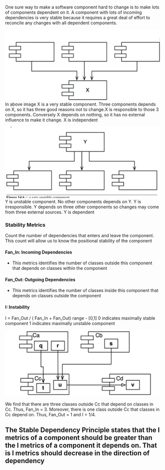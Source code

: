 One sure way to make a software component hard to change is to make lots of components dependent on it. A component with lots of incoming dependencies is very stable because it requires a great deal of effort to reconcile any changes with all dependent components.


![Stable component](stable_component.png)
In above image X is a very stable component. Three components depends on X, so it has three good reasons not to change.X is responsible to those 3 components.
Conversely X depends on nothing, so it has no external influence to make it change. X is independent


![Unstable Component](unstable_component.png)
Y is unstable component. No other components depends on Y. Y is irresponsible.
Y depends on three other components so changes may come from three external sources. Y is dependent


### Stability Metrics

Count the number of dependencies that enters and leave the component. This count will allow us to know the positional stability of the component


#### Fan_In: Incoming Dependencies
- This metrics identifies the number of classes outside this component that depends on classes within the component

#### Fan_Out: Outgoing Dependencies
- This metrics identifies the number of classes inside this component that depends on classes outside the component

#### I: Instability
I = Fan_Out / ( Fan_In + Fan_Out)
range - [0,1]
0 indicates maximally stable component
1 indicates maximally unstable component


![Instability calculation](instability_calculation_ex.png)

We find that there are three classes outside Cc that depend on classes in Cc. Thus, Fan_In = 3.
Moreover, there is one class outside Cc that classes in Cc depend on. Thus, Fan_Out = 1 and I = 1/4. 

## The Stable Dependency Principle states that the I metrics of a component should be greater than the I metrics of a component it depends on. That is I metrics should decrease in the direction of dependency
